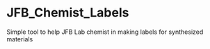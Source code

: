 # JFB_Chemist_Labels
Simple tool to help JFB Lab chemist in making labels for synthesized materials
